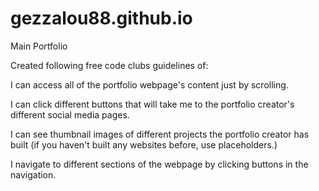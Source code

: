# gezzalou88.github.io
Main Portfolio

Created following free code clubs guidelines of:

I can access all of the portfolio webpage's content just by scrolling.

I can click different buttons that will take me to the portfolio creator's different social media pages.

I can see thumbnail images of different projects the portfolio creator has built (if you haven't built any websites before, use placeholders.)

I navigate to different sections of the webpage by clicking buttons in the navigation.
